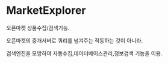 # MarketExplorer

오픈마켓 상품수집/검색기능.

오픈마켓의 중개서버로 쿼리를 넘겨주는 작동하는 것이 아니라.

검색엔진을 모방하여 자동수집,데이터베이스관리,정보검색 기능을 이용.
